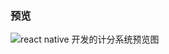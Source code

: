 ### 预览

![react native 开发的计分系统预览图](https://github.com/tjx666/ScoringSystem/blob/master/screenshots/effect.gif?raw=true)